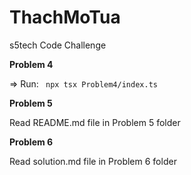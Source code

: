 # ThachMoTua
s5tech Code Challenge

**Problem 4**

=> Run: `` npx tsx Problem4/index.ts``

**Problem 5**

Read README.md file in Problem 5 folder

**Problem 6**

Read solution.md file in Problem 6 folder
